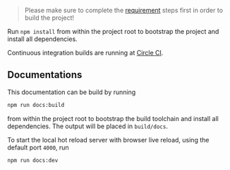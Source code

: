 > Please make sure to complete the [requirement][requirements] steps first in order to build the project!

Run `npm install` from within the project root to bootstrap the project and install all dependencies.

Continuous integration builds are running at [Circle CI][ci-circle].

## Documentations

This documentation can be build by running

```sh
npm run docs:build
```

from within the project root to bootstrap the build toolchain and install all dependencies. The output will be placed in `build/docs`.

To start the local hot reload server with browser live reload, using the default port `4000`, run

```sh
npm run docs:dev
```

[ci-circle]: https://circleci.com/gh/arcticicestudio/styleguide-javascript
[requirements]: requirements.md
